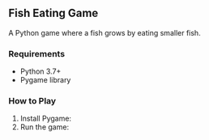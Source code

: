## Fish Eating Game

A Python game where a fish grows by eating smaller fish.

### Requirements
- Python 3.7+
- Pygame library

### How to Play
1. Install Pygame:
2. Run the game:
